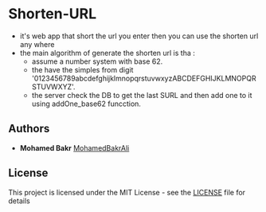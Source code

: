 # Shorten-URL
* it's web app that short the url you enter then you can use the shorten url any where
* the main algorithm of generate the shorten url is tha :
   - assume a number system with base 62.
   - the have the simples from digit '0123456789abcdefghijklmnopqrstuvwxyzABCDEFGHIJKLMNOPQRSTUVWXYZ'.
   -  the server check the DB to get the last SURL and then add one to it using addOne_base62 funcction.


## Authors
* **Mohamed Bakr** [MohamedBakrAli](https://github.com/MohamedBakrAli)

## License
This project is licensed under the MIT License - see the [LICENSE](LICENSE) file for details
